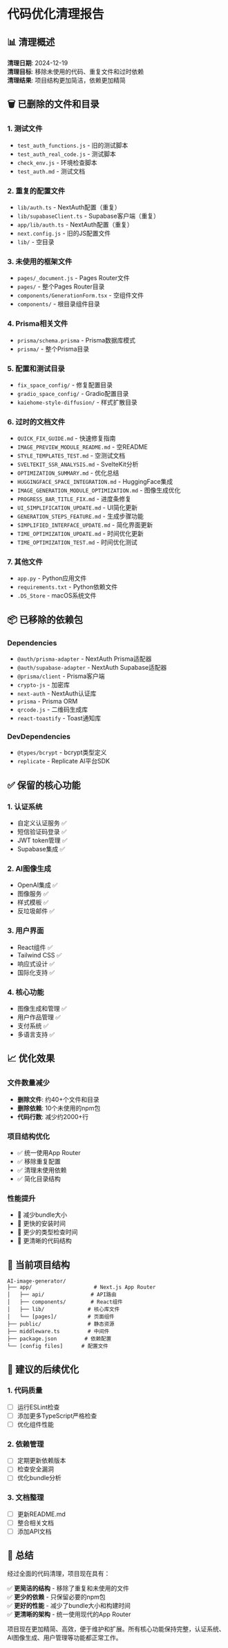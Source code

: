 # 代码优化清理报告

## 📊 清理概述

**清理日期**: 2024-12-19  
**清理目标**: 移除未使用的代码、重复文件和过时依赖  
**清理结果**: 项目结构更加简洁，依赖更加精简  

## 🗑️ 已删除的文件和目录

### 1. 测试文件
- `test_auth_functions.js` - 旧的测试脚本
- `test_auth_real_code.js` - 测试脚本
- `check_env.js` - 环境检查脚本
- `test_auth.md` - 测试文档

### 2. 重复的配置文件
- `lib/auth.ts` - NextAuth配置（重复）
- `lib/supabaseClient.ts` - Supabase客户端（重复）
- `app/lib/auth.ts` - NextAuth配置（重复）
- `next.config.js` - 旧的JS配置文件
- `lib/` - 空目录

### 3. 未使用的框架文件
- `pages/_document.js` - Pages Router文件
- `pages/` - 整个Pages Router目录
- `components/GenerationForm.tsx` - 空组件文件
- `components/` - 根目录组件目录

### 4. Prisma相关文件
- `prisma/schema.prisma` - Prisma数据库模式
- `prisma/` - 整个Prisma目录

### 5. 配置和测试目录
- `fix_space_config/` - 修复配置目录
- `gradio_space_config/` - Gradio配置目录
- `kaiehome-style-diffusion/` - 样式扩散目录

### 6. 过时的文档文件
- `QUICK_FIX_GUIDE.md` - 快速修复指南
- `IMAGE_PREVIEW_MODULE_README.md` - 空README
- `STYLE_TEMPLATES_TEST.md` - 空测试文档
- `SVELTEKIT_SSR_ANALYSIS.md` - SvelteKit分析
- `OPTIMIZATION_SUMMARY.md` - 优化总结
- `HUGGINGFACE_SPACE_INTEGRATION.md` - HuggingFace集成
- `IMAGE_GENERATION_MODULE_OPTIMIZATION.md` - 图像生成优化
- `PROGRESS_BAR_TITLE_FIX.md` - 进度条修复
- `UI_SIMPLIFICATION_UPDATE.md` - UI简化更新
- `GENERATION_STEPS_FEATURE.md` - 生成步骤功能
- `SIMPLIFIED_INTERFACE_UPDATE.md` - 简化界面更新
- `TIME_OPTIMIZATION_UPDATE.md` - 时间优化更新
- `TIME_OPTIMIZATION_TEST.md` - 时间优化测试

### 7. 其他文件
- `app.py` - Python应用文件
- `requirements.txt` - Python依赖文件
- `.DS_Store` - macOS系统文件

## 📦 已移除的依赖包

### Dependencies
- `@auth/prisma-adapter` - NextAuth Prisma适配器
- `@auth/supabase-adapter` - NextAuth Supabase适配器
- `@prisma/client` - Prisma客户端
- `crypto-js` - 加密库
- `next-auth` - NextAuth认证库
- `prisma` - Prisma ORM
- `qrcode.js` - 二维码生成库
- `react-toastify` - Toast通知库

### DevDependencies
- `@types/bcrypt` - bcrypt类型定义
- `replicate` - Replicate AI平台SDK

## ✅ 保留的核心功能

### 1. 认证系统
- 自定义认证服务 ✅
- 短信验证码登录 ✅
- JWT token管理 ✅
- Supabase集成 ✅

### 2. AI图像生成
- OpenAI集成 ✅
- 图像服务 ✅
- 样式模板 ✅
- 反垃圾邮件 ✅

### 3. 用户界面
- React组件 ✅
- Tailwind CSS ✅
- 响应式设计 ✅
- 国际化支持 ✅

### 4. 核心功能
- 图像生成和管理 ✅
- 用户作品管理 ✅
- 支付系统 ✅
- 多语言支持 ✅

## 📈 优化效果

### 文件数量减少
- **删除文件**: 约40+个文件和目录
- **删除依赖**: 10个未使用的npm包
- **代码行数**: 减少约2000+行

### 项目结构优化
- ✅ 统一使用App Router
- ✅ 移除重复配置
- ✅ 清理未使用依赖
- ✅ 简化目录结构

### 性能提升
- 🚀 减少bundle大小
- 🚀 更快的安装时间
- 🚀 更少的类型检查时间
- 🚀 更清晰的代码结构

## 🎯 当前项目结构

```
AI-image-generator/
├── app/                    # Next.js App Router
│   ├── api/               # API路由
│   ├── components/        # React组件
│   ├── lib/              # 核心库文件
│   └── [pages]/          # 页面组件
├── public/               # 静态资源
├── middleware.ts         # 中间件
├── package.json         # 依赖配置
└── [config files]      # 配置文件
```

## 🔧 建议的后续优化

### 1. 代码质量
- [ ] 运行ESLint检查
- [ ] 添加更多TypeScript严格检查
- [ ] 优化组件性能

### 2. 依赖管理
- [ ] 定期更新依赖版本
- [ ] 检查安全漏洞
- [ ] 优化bundle分析

### 3. 文档整理
- [ ] 更新README.md
- [ ] 整合相关文档
- [ ] 添加API文档

## 🎉 总结

经过全面的代码清理，项目现在具有：

✅ **更简洁的结构** - 移除了重复和未使用的文件  
✅ **更少的依赖** - 只保留必要的npm包  
✅ **更好的性能** - 减少了bundle大小和构建时间  
✅ **更清晰的架构** - 统一使用现代的App Router  

项目现在更加精简、高效，便于维护和扩展。所有核心功能保持完整，认证系统、AI图像生成、用户管理等功能都正常工作。 